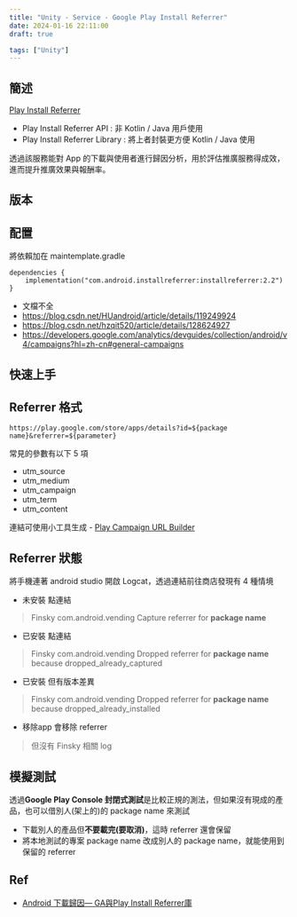 ```yaml
---
title: "Unity - Service - Google Play Install Referrer"
date: 2024-01-16 22:11:00
draft: true

tags: ["Unity"]
---
```


## 簡述

[Play Install Referrer](https://developer.android.com/google/play/installreferrer?hl=zh-tw)

- Play Install Referrer API : 非 Kotlin / Java 用戶使用
- Play Install Referrer Library : 將上者封裝更方便 Kotlin / Java 使用

透過該服務能對 App 的下載與使用者進行歸因分析，用於評估推廣服務得成效，進而提升推廣效果與報酬率。

## 版本

## 配置 

將依賴加在 maintemplate.gradle
```
dependencies {
    implementation("com.android.installreferrer:installreferrer:2.2")
}
```

- 文檔不全
- https://blog.csdn.net/HUandroid/article/details/119249924
- https://blog.csdn.net/hzqit520/article/details/128624927
- https://developers.google.com/analytics/devguides/collection/android/v4/campaigns?hl=zh-cn#general-campaigns


## 快速上手

## Referrer 格式
```
https://play.google.com/store/apps/details?id=${package name}&referrer=${parameter}
```

常見的參數有以下 5 項
- utm_source  
- utm_medium
- utm_campaign
- utm_term
- utm_content

連結可使用小工具生成 - [Play Campaign URL Builder](https://ga-dev-tools.google/campaign-url-builder/play/)

## Referrer 狀態

將手機連著 android studio 開啟 Logcat，透過連結前往商店發現有 4 種情境
  
- 未安裝 點連結
> Finsky 
> com.android.vending 
> Capture referrer for **package name** 

- 已安裝 點連結
> Finsky 
> com.android.vending 
> Dropped referrer for **package name** because dropped_already_captured

- 已安裝 但有版本差異
> Finsky 
> com.android.vending 
> Dropped referrer for **package name** because dropped_already_installed

- 移除app 會移除 referrer
> 但沒有 Finsky 相關 log

## 模擬測試

透過**Google Play Console 封閉式測試**是比較正規的測法，但如果沒有現成的產品，也可以借別人(架上的)的 package name 來測試
- 下載別人的產品但**不要載完(要取消)**，這時 referrer 還會保留
- 將本地測試的專案 package name 改成別人的 package name，就能使用到保留的 referrer 

## Ref
- [Android 下載歸因— GA與Play Install Referrer庫](https://juejin.cn/post/7305182777438683162)

